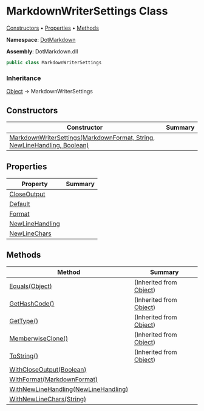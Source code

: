 # MarkdownWriterSettings Class

[Constructors](#constructors) &#x2022; [Properties](#properties) &#x2022; [Methods](#methods)

**Namespace**: [DotMarkdown](../README.md)

**Assembly**: DotMarkdown\.dll

```csharp
public class MarkdownWriterSettings
```

### Inheritance

[Object](https://docs.microsoft.com/en-us/dotnet/api/system.object) &#x2192; MarkdownWriterSettings

## Constructors

| Constructor | Summary |
| ----------- | ------- |
| [MarkdownWriterSettings(MarkdownFormat, String, NewLineHandling, Boolean)](-ctor/README.md) | |

## Properties

| Property | Summary |
| -------- | ------- |
| [CloseOutput](CloseOutput/README.md) | |
| [Default](Default/README.md) | |
| [Format](Format/README.md) | |
| [NewLineHandling](NewLineHandling/README.md) | |
| [NewLineChars](NewLineChars/README.md) | |

## Methods

| Method | Summary |
| ------ | ------- |
| [Equals(Object)](https://docs.microsoft.com/en-us/dotnet/api/system.object.equals) |  \(Inherited from [Object](https://docs.microsoft.com/en-us/dotnet/api/system.object)\) |
| [GetHashCode()](https://docs.microsoft.com/en-us/dotnet/api/system.object.gethashcode) |  \(Inherited from [Object](https://docs.microsoft.com/en-us/dotnet/api/system.object)\) |
| [GetType()](https://docs.microsoft.com/en-us/dotnet/api/system.object.gettype) |  \(Inherited from [Object](https://docs.microsoft.com/en-us/dotnet/api/system.object)\) |
| [MemberwiseClone()](https://docs.microsoft.com/en-us/dotnet/api/system.object.memberwiseclone) |  \(Inherited from [Object](https://docs.microsoft.com/en-us/dotnet/api/system.object)\) |
| [ToString()](https://docs.microsoft.com/en-us/dotnet/api/system.object.tostring) |  \(Inherited from [Object](https://docs.microsoft.com/en-us/dotnet/api/system.object)\) |
| [WithCloseOutput(Boolean)](WithCloseOutput/README.md) | |
| [WithFormat(MarkdownFormat)](WithFormat/README.md) | |
| [WithNewLineHandling(NewLineHandling)](WithNewLineHandling/README.md) | |
| [WithNewLineChars(String)](WithNewLineChars/README.md) | |

